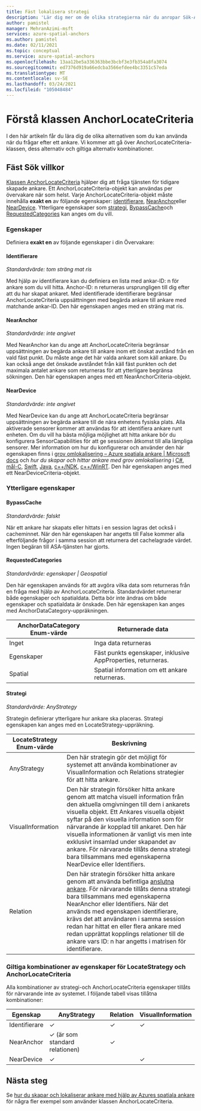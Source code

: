 ```yaml
---
title: Fäst lokalisera strategi
description: 'Lär dig mer om de olika strategierna när du anropar Sök-API: et'
author: pamistel
manager: MehranAzimi-msft
services: azure-spatial-anchors
ms.author: pamistel
ms.date: 02/11/2021
ms.topic: conceptual
ms.service: azure-spatial-anchors
ms.openlocfilehash: 13aa12be5a336363bbe3bcbf3e3fb354a8fa3074
ms.sourcegitcommit: ed7376d919a66edcba3566efdee4bc3351c57eda
ms.translationtype: MT
ms.contentlocale: sv-SE
ms.lasthandoff: 03/24/2021
ms.locfileid: "105048484"
---
```

# <a name="understanding-the-anchorlocatecriteria-class"></a>Förstå klassen AnchorLocateCriteria
I den här artikeln får du lära dig de olika alternativen som du kan använda när du frågar efter ett ankare. Vi kommer att gå över AnchorLocateCriteria-klassen, dess alternativ och giltiga alternativ kombinationer.

## <a name="anchor-locate-criteria"></a>Fäst Sök villkor
[Klassen AnchorLocateCriteria](/dotnet/api/microsoft.azure.spatialanchors.anchorlocatecriteria) hjälper dig att fråga tjänsten för tidigare skapade ankare. Ett AnchorLocateCriteria-objekt kan användas per övervakare när som helst. Varje AnchorLocateCriteria-objekt måste innehålla **exakt en** av följande egenskaper: [identifierare](#identifiers), [NearAnchor](#nearanchor)eller [NearDevice](#neardevice). Ytterligare egenskaper som [strategi](#strategy), [BypassCache](#bypasscache)och [RequestedCategories](#requestedcategories) kan anges om du vill. 

### <a name="properties"></a>Egenskaper
Definiera **exakt en** av följande egenskaper i din Övervakare:
#### <a name="identifiers"></a>Identifierare
*Standardvärde: tom sträng mat ris*

Med hjälp av identifierare kan du definiera en lista med ankar-ID: n för ankare som du vill hitta. Anchor-ID: n returneras ursprungligen till dig efter att du har skapat ankaret. Med identifierade identifierare begränsar AnchorLocateCriteria uppsättningen med begärda ankare till ankare med matchande ankar-ID. Den här egenskapen anges med en sträng mat ris. 

#### <a name="nearanchor"></a>NearAnchor
*Standardvärde: inte angivet*

Med NearAnchor kan du ange att AnchorLocateCriteria begränsar uppsättningen av begärda ankare till ankare inom ett önskat avstånd från en vald fäst punkt. Du måste ange det här valda ankaret som käll ankare. Du kan också ange det önskade avståndet från käll fäst punkten och det maximala antalet ankare som returneras för att ytterligare begränsa sökningen.
Den här egenskapen anges med ett NearAnchorCriteria-objekt.

#### <a name="neardevice"></a>NearDevice
*Standardvärde: inte angivet*

Med NearDevice kan du ange att AnchorLocateCriteria begränsar uppsättningen av begärda ankare till de nära enhetens fysiska plats. Alla aktiverade sensorer kommer att användas för att identifiera ankare runt enheten. Om du vill ha bästa möjliga möjlighet att hitta ankare bör du konfigurera SensorCapabilities för att ge sessionen åtkomst till alla lämpliga sensorer. Mer information om hur du konfigurerar och använder den här egenskapen finns i [grov omlokalisering – Azure spatiala ankare | Microsoft docs](./coarse-reloc.md) och *hur du skapar och hittar ankare med grov omlokalisering* i [C#](../how-tos/set-up-coarse-reloc-unity.md), [mål-C](../how-tos/set-up-coarse-reloc-unity.md), [Swift](../how-tos/set-up-coarse-reloc-swift.md), [Java](../how-tos/set-up-coarse-reloc-java.md), [c++/NDK](../how-tos/set-up-coarse-reloc-cpp-ndk.md), [c++/WinRT](../how-tos/set-up-coarse-reloc-cpp-winrt.md).
Den här egenskapen anges med ett NearDeviceCriteria-objekt.

### <a name="additional-properties"></a>Ytterligare egenskaper
#### <a name="bypasscache"></a>BypassCache
*Standardvärde: falskt*

När ett ankare har skapats eller hittats i en session lagras det också i cacheminnet.  När den här egenskapen har angetts till False kommer alla efterföljande frågor i samma session att returnera det cachelagrade värdet. Ingen begäran till ASA-tjänsten har gjorts.

#### <a name="requestedcategories"></a>RequestedCategories
*Standardvärde: egenskaper | Geospatial*

Den här egenskapen används för att avgöra vilka data som returneras från en fråga med hjälp av AnchorLocateCriteria. Standardvärdet returnerar både egenskaper och spatialdata. Detta bör inte ändras om både egenskaper och spatialdata är önskade. Den här egenskapen kan anges med AnchorDataCategory-uppräkningen.

AnchorDataCategory Enum-värde | Returnerade data
-----|------------
Inget | Inga data returneras
Egenskaper| Fäst punkts egenskaper, inklusive AppProperties, returneras.
Spatial| Spatial information om ett ankare returneras.

#### <a name="strategy"></a>Strategi
*Standardvärde: AnyStrategy*

Strategin definierar ytterligare hur ankare ska placeras. Strategi egenskapen kan anges med en LocateStrategy-uppräkning.

LocateStrategy Enum-värde | Beskrivning
---------------|------------
AnyStrategy | Den här strategin gör det möjligt för systemet att använda kombinationer av VisualInformation och Relations strategier för att hitta ankare. 
VisualInformation|Den här strategin försöker hitta ankare genom att matcha visuell information från den aktuella omgivningen till dem i ankarets visuella objekt. Ett Ankares visuella objekt syftar på den visuella information som för närvarande är kopplad till ankaret. Den här visuella informationen är vanligt vis men inte exklusivt insamlad under skapandet av ankare. För närvarande tillåts denna strategi bara tillsammans med egenskaperna NearDevice eller Identifiers.
Relation|Den här strategin försöker hitta ankare genom att använda befintliga [anslutna ankare](./anchor-relationships-way-finding.md#connect-anchors). För närvarande tillåts denna strategi bara tillsammans med egenskaperna NearAnchor eller Identifiers. När det används med egenskapen identifierare, krävs det att användaren i samma session redan har hittat en eller flera ankare med redan upprättat kopplings relationer till de ankare vars ID: n har angetts i matrisen för identifierare. 


### <a name="valid-combinations-of-locatestrategy-and-anchorlocatecriteria-properties"></a>Giltiga kombinationer av egenskaper för LocateStrategy och AnchorLocateCriteria 

Alla kombinationer av strategi-och AnchorLocateCriteria egenskaper tillåts för närvarande inte av systemet. I följande tabell visas tillåtna kombinationer:



Egenskap | AnyStrategy | Relation | VisualInformation
-------- | ------------|--------------|-------------------
Identifierare | &check;    | &check;     | &check;
NearAnchor  | &check;   (är som standard relationen) | &check;    | 
NearDevice  | &check;    |   | &check;




## <a name="next-steps"></a>Nästa steg

Se [hur du skapar och lokaliserar ankare med hjälp av Azures spatiala ankare](../create-locate-anchors-overview.md) för några fler exempel som använder klassen AnchorLocateCriteria.